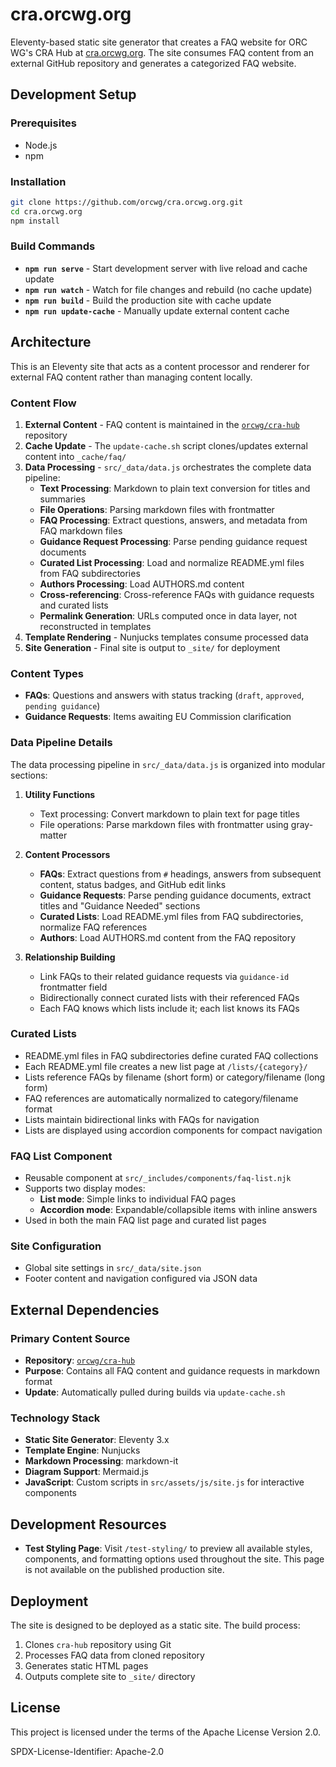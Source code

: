 # cra.orcwg.org

Eleventy-based static site generator that creates a FAQ website for ORC WG's CRA Hub at [cra.orcwg.org](https://cra.orcwg.org/). The site consumes FAQ content from an external GitHub repository and generates a categorized FAQ website.

## Development Setup

### Prerequisites

- Node.js
- npm

### Installation

```bash
git clone https://github.com/orcwg/cra.orcwg.org.git
cd cra.orcwg.org
npm install
```

### Build Commands

- **`npm run serve`** - Start development server with live reload and cache update
- **`npm run watch`** - Watch for file changes and rebuild (no cache update)
- **`npm run build`** - Build the production site with cache update
- **`npm run update-cache`** - Manually update external content cache

## Architecture

This is an Eleventy site that acts as a content processor and renderer for external FAQ content rather than managing content locally.

### Content Flow

1. **External Content** - FAQ content is maintained in the [`orcwg/cra-hub`](https://github.com/orcwg/cra-hub) repository
2. **Cache Update** - The `update-cache.sh` script clones/updates external content into `_cache/faq/`
3. **Data Processing** - `src/_data/data.js` orchestrates the complete data pipeline:
   - **Text Processing**: Markdown to plain text conversion for titles and summaries
   - **File Operations**: Parsing markdown files with frontmatter
   - **FAQ Processing**: Extract questions, answers, and metadata from FAQ markdown files
   - **Guidance Request Processing**: Parse pending guidance request documents
   - **Curated List Processing**: Load and normalize README.yml files from FAQ subdirectories
   - **Authors Processing**: Load AUTHORS.md content
   - **Cross-referencing**: Cross-reference FAQs with guidance requests and curated lists
   - **Permalink Generation**: URLs computed once in data layer, not reconstructed in templates
4. **Template Rendering** - Nunjucks templates consume processed data
5. **Site Generation** - Final site is output to `_site/` for deployment

### Content Types

- **FAQs**: Questions and answers with status tracking (`draft`, `approved`, `pending guidance`)
- **Guidance Requests**: Items awaiting EU Commission clarification

### Data Pipeline Details

The data processing pipeline in `src/_data/data.js` is organized into modular sections:

1. **Utility Functions**
   - Text processing: Convert markdown to plain text for page titles
   - File operations: Parse markdown files with frontmatter using gray-matter

2. **Content Processors**
   - **FAQs**: Extract questions from `#` headings, answers from subsequent content, status badges, and GitHub edit links
   - **Guidance Requests**: Parse pending guidance documents, extract titles and "Guidance Needed" sections
   - **Curated Lists**: Load README.yml files from FAQ subdirectories, normalize FAQ references
   - **Authors**: Load AUTHORS.md content from the FAQ repository

3. **Relationship Building**
   - Link FAQs to their related guidance requests via `guidance-id` frontmatter field
   - Bidirectionally connect curated lists with their referenced FAQs
   - Each FAQ knows which lists include it; each list knows its FAQs

### Curated Lists

- README.yml files in FAQ subdirectories define curated FAQ collections
- Each README.yml file creates a new list page at `/lists/{category}/`
- Lists reference FAQs by filename (short form) or category/filename (long form)
- FAQ references are automatically normalized to category/filename format
- Lists maintain bidirectional links with FAQs for navigation
- Lists are displayed using accordion components for compact navigation

### FAQ List Component

- Reusable component at `src/_includes/components/faq-list.njk`
- Supports two display modes:
  - **List mode**: Simple links to individual FAQ pages
  - **Accordion mode**: Expandable/collapsible items with inline answers
- Used in both the main FAQ list page and curated list pages

### Site Configuration

- Global site settings in `src/_data/site.json`
- Footer content and navigation configured via JSON data

## External Dependencies

### Primary Content Source

- **Repository**: [`orcwg/cra-hub`](https://github.com/orcwg/cra-hub)
- **Purpose**: Contains all FAQ content and guidance requests in markdown format
- **Update**: Automatically pulled during builds via `update-cache.sh`

### Technology Stack

- **Static Site Generator**: Eleventy 3.x
- **Template Engine**: Nunjucks
- **Markdown Processing**: markdown-it
- **Diagram Support**: Mermaid.js
- **JavaScript**: Custom scripts in `src/assets/js/site.js` for interactive components

## Development Resources

- **Test Styling Page**: Visit `/test-styling/` to preview all available styles, components, and formatting options used throughout the site. This page is not available on the published production site.

## Deployment

The site is designed to be deployed as a static site. The build process:

1. Clones `cra-hub` repository using Git
2. Processes FAQ data from cloned repository
3. Generates static HTML pages
4. Outputs complete site to `_site/` directory

## License

This project is licensed under the terms of the Apache License Version 2.0.

SPDX-License-Identifier: Apache-2.0
